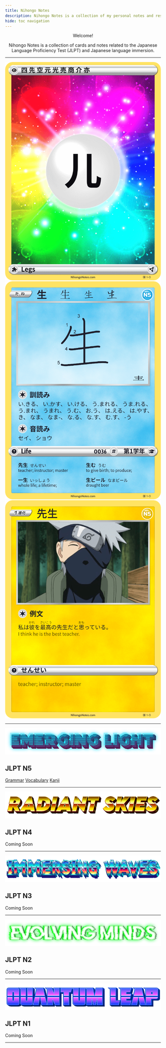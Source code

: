 ```yaml
---
title: Nihongo Notes
description: Nihongo Notes is a collection of my personal notes and resources from learning Japanese.
hide: toc navigation
---
```


<h1 style="display:none;margin:0;">Nihongo Notes</h1>

<div style="text-align:center;">
<p>Welcome! </p>
<p>Nihongo Notes is a collection of cards and notes related to the Japanese Language Proficiency Test (JLPT) and Japanese language immersion.</p>
</div>

<hr>

<div class="card-grid card-grid--fan" markdown>

<div class="card" markdown>
<img src="images/cards/card-p001-legs.png" alt="Legs" loading="lazy">
</div>

<div class="card" markdown>
<img src="images/cards/card-0036-life.png" alt="生" loading="lazy">
</div>

<div class="card" markdown>
<img src="images/cards/card-n5-vocab-sensei.png" alt="先生" loading="lazy">
</div>

</div>

<div class="jlpt-listing">
    <hr>
    <img src="images/emerging-light.png" alt="Emerging Light" loading="lazy" class="nopop">
    <h2>JLPT N5</h2>
    <a href="#">Grammar</a> <a href="#">Vocabulary</a> <a href="#">Kanji</a>
    <hr>
    <img src="images/radiant-skies.png" alt="Radiant Skies" loading="lazy" class="nopop">
    <h2>JLPT N4</h2>
    <p>Coming Soon</p>
    <hr>
    <img src="images/immersing-waves.png" alt="Immersing Waves" loading="lazy" class="nopop">
    <h2>JLPT N3</h2>
    <p>Coming Soon</p>
    <hr>
    <img src="images/evolving-minds.png" alt="Evolving Minds" loading="lazy" class="nopop">
    <h2>JLPT N2</h2>
    <p>Coming Soon</p>
    <hr>
    <img src="images/quantum-leap.png" alt="Quantum Leap" loading="lazy" class="nopop">
    <h2>JLPT N1</h2>
    <p>Coming Soon</p>
    <hr>
</div>